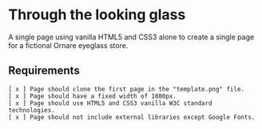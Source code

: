 # Through the looking glass #
A single page using vanilla HTML5 and CSS3 alone to create a single page for a fictional Ornare eyeglass store.

## Requirements ##
    [ x ] Page should clone the first page in the "template.png" file.
    [ x ] Page should have a fixed width of 1080px.
    [ x ] Page should use HTML5 and CSS3 vanilla W3C standard technologies.
    [ x ] Page should not include external libraries except Google Fonts.
